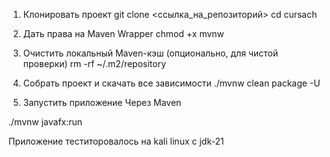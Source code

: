 1. Клонировать проект
git clone <ссылка_на_репозиторий>
cd cursach

2. Дать права на Maven Wrapper
chmod +x mvnw

3. Очистить локальный Maven-кэш (опционально, для чистой проверки)
rm -rf ~/.m2/repository

4. Собрать проект и скачать все зависимости
./mvnw clean package -U

5. Запустить приложение Через Maven

./mvnw javafx:run

Приложение теститоровалось на kali linux с jdk-21

